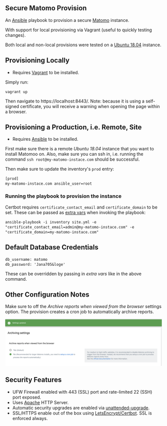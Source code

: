 ## Secure Matomo Provision

An [Ansible](https://docs.ansible.com/) playbook to provision a secure [Matomo](https://matomo.org/) instance.

With support for local provisioning via Vagrant (useful to quickly testing changes).

Both local and non-local provisions were tested on a [Ubuntu 18.04](http://releases.ubuntu.com/18.04/) instance.

## Provisioning Locally

* Requires [Vagrant](https://www.vagrantup.com/) to be installed.

Simply run:

```
vagrant up
```

Then navigate to https://localhost:8443/. Note: because it is using a self-signed certificate, you will receive a warning when opening the page within a browser.

## Provisioning a Production, i.e. Remote, Site

* Requires [Ansible](https://docs.ansible.com/ansible/latest/installation_guide/intro_installation.html) to be installed.

First make sure there is a remote _Ubuntu 18.04_ instance that you want to install Matomoo on. Also, make sure you can ssh in, i.e. running the command `ssh root@my-matomo-instace.com` should be successful.

Then make sure to update the inventory's `prod` entry:

```
[prod]
my-matomo-instace.com ansible_user=root
```

### Running the playbook to provision the instance

Certbot requires `certificate_contact_email` and `certificate_domain` to be set. These can be passed as [extra vars](https://docs.ansible.com/ansible/latest/user_guide/playbooks_variables.html#id35) when invoking the playbook:

```
ansible-playbook -i inventory site.yml -e "certificate_contact_email=admin@my-matomo-instace.com" -e "certificate_domain=my-matomo-instace.com"
```

## Default Database Credentials

```
db_username: matomo
db_password: 'Jana705&loge'
```

These can be overridden by passing in _extra vars_ like in the above command.


## Other Configuration Notes

Make sure to off the _Archive reports when viewed from the browser_ settings option. The provision creates a cron job to automatically archive reports.

![Archive reports when viewed from the browser off](https://github.com/jonmbake/screenshots/raw/master/matomo-ansible/matomo-archive-reports-off.png)


## Security Features

- UFW Firewall enabled with 443 (SSL) port and rate-limited 22 (SSH) port exposed.
- Uses [Apache](https://httpd.apache.org/) HTTP Server.
- Automatic security upgrades are enabled via [unattended-upgrade](https://help.ubuntu.com/lts/serverguide/automatic-updates.html).
- SSL/HTTPS enable out of the box using [LetsEncrypt/Certbot](https://certbot.eff.org/). SSL is enforced always.
